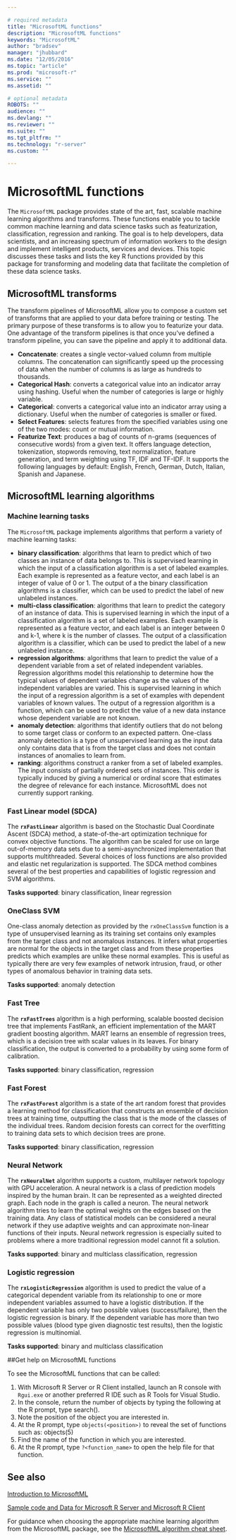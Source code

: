 ```yaml
---

# required metadata
title: "MicrosoftML functions"
description: "MicrosoftML functions"
keywords: "MicrosoftML"
author: "bradsev"
manager: "jhubbard"
ms.date: "12/05/2016"
ms.topic: "article"
ms.prod: "microsoft-r"
ms.service: ""
ms.assetid: ""

# optional metadata
ROBOTS: ""
audience: ""
ms.devlang: ""
ms.reviewer: ""
ms.suite: ""
ms.tgt_pltfrm: ""
ms.technology: "r-server"
ms.custom: ""

---
```


# MicrosoftML functions

The `MicrosoftML` package provides state of the art, fast, scalable machine learning algorithms and transforms. These functions enable you to tackle common machine learning and data science tasks such as featurization, classification, regression and ranking. The goal is to help developers, data scientists, and an increasing spectrum of information workers to the design and implement intelligent products, services and devices. This topic discusses these tasks and lists the key R functions provided by this package for transforming and modeling data that facilitate the completion of these data science tasks.

## MicrosoftML transforms 

The transform pipelines of MicrosoftML allow you to compose a custom set of transforms that are applied to your data before training or testing. The primary purpose of these transforms is to allow you to featurize your data. One advantage of the transform pipelines is that once you've defined a transform pipeline, you can save the pipeline and apply it to additional data.

- **Concatenate**: creates a single vector-valued column from multiple  columns. The concatenation  can significantly speed up the processing of data when the number of columns is as large as hundreds to thousands. 
- **Categorical Hash**: converts a categorical value into an indicator array using hashing. Useful when the number of categories is large or highly variable.
- **Categorical**: converts a categorical value into an indicator array using a dictionary. Useful when the number of categories is smaller or fixed.
- **Select Features**: selects features from the specified variables using one of the two modes: count or mutual information.
- **Featurize Text**: produces a bag of counts of n-grams (sequences of consecutive words) from a given text. It offers language detection, tokenization, stopwords removing, text normalization, feature generation, and term weighting using TF, IDF and TF-IDF. It supports the following languages by default: English, French, German, Dutch, Italian, Spanish and Japanese.

## MicrosoftML learning algorithms

### Machine learning tasks

The `MicrosoftML` package implements algorithms that perform a variety of machine learning tasks:

- **binary classification**: algorithms that learn to predict which of two classes an instance of data belongs to. This is supervised learning in which the input of a classification algorithm is a set of labeled examples. Each example is represented as a feature vector, and each label is an integer of value of 0 or 1. The output of a the binary classification algorithms is a classifier, which can be used to predict the label of new unlabeled instances.
- **multi-class classification**: algorithms that learn to predict the category of an instance of data. This is supervised learning in which the input of a classification algorithm is a set of labeled examples. Each example is represented as a feature vector, and each label is an integer between 0 and k-1, where k is the number of classes. The output of a classification algorithm is a classifier, which can be used to predict the label of a new unlabeled instance.
- **regression algorithms**: algorithms that learn to predict the value of a dependent variable from a set of related independent variables. Regression algorithms model this relationship to determine how the typical values of dependent variables change as the values of the independent variables are varied. This is supervised learning in which the input of a regression algorithm is a set of examples with dependent variables of known values. The output of a regression algorithm is a function, which can be used to predict the value of a new data instance whose dependent variable are not known.
- **anomaly detection**: algorithms that identify outliers that do not belong to some target class or conform to an expected pattern. One-class anomaly detection is a type of unsupervised learning as the input data only contains data that is from the target class and does not contain instances of anomalies to learn from.
- **ranking**: algorithms construct a ranker from a set of labeled examples. The input consists of partially ordered sets of instances. This order is typically induced by giving a numerical or ordinal score that estimates the degree of relevance for each instance. MicrosoftML does not currently support ranking.


### Fast Linear model (SDCA)
The **`rxFastLinear`** algorithm is based on the Stochastic Dual Coordinate Ascent (SDCA) method, a state-of-the-art optimization technique for convex objective functions. The algorithm can be scaled for use on large out-of-memory data sets due to a semi-asynchronized implementation that supports multithreaded. Several choices of loss functions are also provided and elastic net regularization is supported. The SDCA method combines several of the best properties and capabilities of logistic regression and SVM algorithms. 

**Tasks supported**: binary classification, linear regression


### OneClass SVM
One-class anomaly detection as provided by the `rxOneClassSvm` function is a type of unsupervised learning as its training set contains only examples from the target class and not anomalous instances. It infers what properties are normal for the objects in the target class and from these properties predicts which examples are unlike these normal examples. This is useful as typically there are very few examples of network intrusion, fraud, or other types of anomalous behavior in training data sets.

**Tasks supported**: anomaly detection

### Fast Tree
The **`rxFastTrees`** algorithm is a high performing, scalable boosted decision tree that implements FastRank, an efficient implementation of the MART gradient boosting algorithm. MART learns an ensemble of regression trees, which is a decision tree with scalar values in its leaves. For binary classification, the output is converted to a probability by using some form of calibration.

**Tasks supported**: binary classification, regression


### Fast Forest
The **`rxFastForest`** algorithm is a state of the art random forest that provides a learning method for classification that constructs an ensemble of decision trees at training time, outputting the class that is the mode of the classes of the individual trees. Random decision forests can correct for the overfitting to training data sets to which decision trees are prone.

**Tasks supported**: binary classification, regression


### Neural Network
The **`rxNeuralNet`** algorithm supports a custom, multilayer network topology with GPU acceleration. A neural network is a class of prediction models inspired by the human brain. It can be represented as a weighted directed graph. Each node in the graph is called a neuron. The neural network algorithm tries to learn the optimal weights on the edges based on the training data. Any class of statistical models can be considered a neural network if they use adaptive weights and can approximate non-linear functions of their inputs. Neural network regression is especially suited to problems where a more traditional regression model cannot fit a solution.

**Tasks supported**: binary and multiclass classification, regression

### Logistic regression
The **`rxLogisticRegression`** algorithm is used to predict the value of a categorical dependent variable from its relationship to one or more independent variables assumed to have a logistic distribution. If the dependent variable has only two possible values (success/failure), then the logistic regression is binary. If the dependent variable has more than two possible values (blood type given diagnostic test results), then the logistic regression is multinomial.

**Tasks supported**: binary and multiclass classification

##Get help on MicrosoftML functions

To see the MicrosoftML functions that can be called:

1. With Microsoft R Server or R Client installed, launch an R console with `Rgui.exe` or another preferred R IDE such as R Tools for Visual Studio.
2. In the console, return the number of objects by typing the following at the R prompt, type search().
3. Note the position of the object you are interested in. 
4. At the R prompt, type `objects(<position>)` to reveal the set of functions such as: objects(5)
5. Find the name of the function in which you are interested.
6. At the R prompt, type `?<function_name>` to open the help file for that function.

## See also

[Introduction to MicrosoftML](../microsoftml-introduction.md)

[Sample code and Data for Microsoft R Server and Microsoft R Client](https://github.com/Microsoft/microsoft-r)

For guidance when choosing the appropriate machine learning algorithm from the MicrosoftML package, see the [MicrosoftML algorithm cheat sheet](../microsoftml-algorithm-cheat-sheet.md).